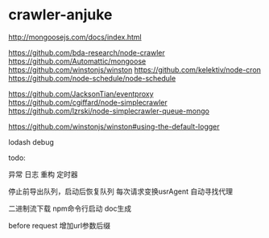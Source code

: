 # crawler-anjuke
http://mongoosejs.com/docs/index.html

https://github.com/bda-research/node-crawler
https://github.com/Automattic/mongoose
https://github.com/winstonjs/winston
https://github.com/kelektiv/node-cron
https://github.com/node-schedule/node-schedule

https://github.com/JacksonTian/eventproxy
https://github.com/cgiffard/node-simplecrawler
https://github.com/lzrski/node-simplecrawler-queue-mongo

https://github.com/winstonjs/winston#using-the-default-logger

lodash
debug

todo:

异常
日志
重构
定时器

停止前导出队列，启动后恢复队列
每次请求变换usrAgent
自动寻找代理

二进制流下载
npm命令行启动
doc生成

before request
增加url参数后缀